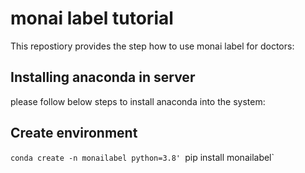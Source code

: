 # monai label tutorial
This repostiory provides the step how to use monai label for doctors:

## Installing anaconda in server
please follow below steps to install anaconda into the system:

## Create environment
`conda create -n monailabel python=3.8'
`pip install monailabel`
